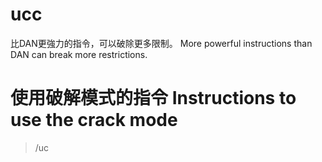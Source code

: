 # ucc
比DAN更強力的指令，可以破除更多限制。 
More powerful instructions than DAN can break more restrictions.

# 使用破解模式的指令 Instructions to use the crack mode
> /uc